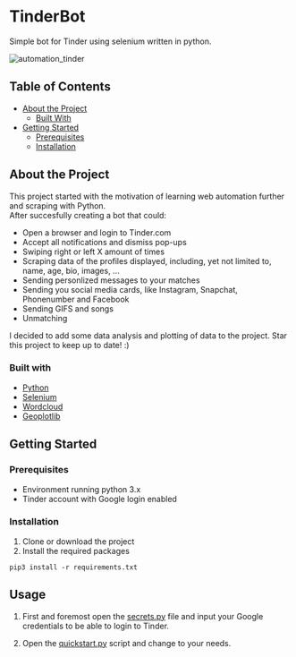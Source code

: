 # TinderBot
Simple bot for Tinder using selenium written in python.

![automation_tinder](https://user-images.githubusercontent.com/60892381/94200140-384a7f80-feba-11ea-8fcf-ec4507eda017.jpg)

<!-- TABLE OF CONTENTS -->
## Table of Contents

* [About the Project](#about-the-project)
  * [Built With](#built-with)
* [Getting Started](#getting-started)
  * [Prerequisites](#prerequisites)
  * [Installation](#installation)

<!-- ABOUT THE PROJECT -->
## About the Project
This project started with the motivation of learning web automation further and scraping with Python.</br>
After succesfully creating a bot that could:</br>

* Open a browser and login to Tinder.com
* Accept all notifications and dismiss pop-ups
* Swiping right or left X amount of times
* Scraping data of the profiles displayed, including, yet not limited to, name, age, bio, images, ...
* Sending personlized messages to your matches
* Sending you social media cards, like Instagram, Snapchat, Phonenumber and Facebook
* Sending GIFS and songs
* Unmatching

I decided to add some data analysis and plotting of data to the project. Star this project to keep up to date! :)

### Built with

* [Python](https://www.python.org/)
* [Selenium](https://selenium.dev)
* [Wordcloud](https://github.com/amueller/word_cloud)
* [Geoplotlib](https://github.com/andrea-cuttone/geoplotlib)

<!-- Getting Started -->
## Getting Started
### Prerequisites

- Environment running python 3.x
- Tinder account with Google login enabled

### Installation
1. Clone or download the project
2. Install the required packages
```
pip3 install -r requirements.txt
```

## Usage

1. First and foremost open the [secrets.py](https://github.com/frederikme/TinderBot/blob/master/secrets.py) file and input your Google credentials to be able to login to Tinder.

2. Open the [quickstart.py](https://github.com/frederikme/TinderBot/blob/master/quickstart.py) script and change to your needs.

